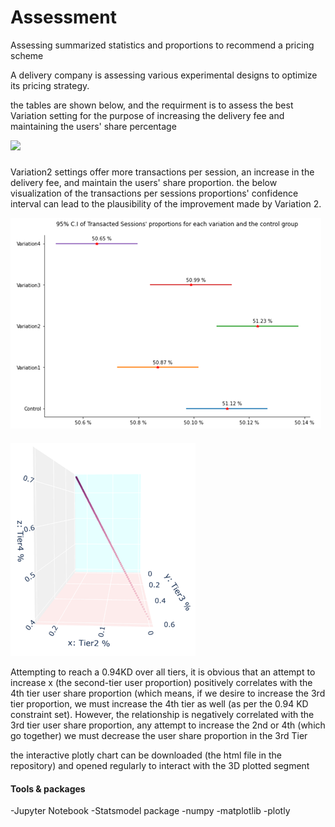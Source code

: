 # Assessment
Assessing summarized statistics and proportions to recommend a pricing scheme 



A delivery company is assessing various experimental designs to optimize its pricing strategy. 

the tables are shown below, and the requirment is to assess the best Variation setting for the purpose of increasing the delivery fee and maintaining the users' share percentage

![](https://github.com/SAB4891/Assessment-/blob/e38a41739bad67a7e74405bf200e9f0b003e9e80/tables.png)

#####
Variation2 settings offer more transactions per session, an increase in the delivery fee, and maintain the users' share proportion. the below visualization of the transactions per sessions proportions' confidence interval can lead to the plausibility of the improvement made by Variation 2. 

![](https://github.com/SAB4891/Assessment/blob/82438ce2d8bf148f862b079ce63e7720045a877b/confidence_intervals.png)



####

![](https://github.com/SAB4891/Assessment/blob/main/TiersPropr.png)

Attempting to reach a 0.94KD over all tiers, it is obvious that an attempt to increase x (the second-tier user proportion) positively correlates with the 4th tier user share proportion (which means, if we desire to increase the 3rd tier proportion, we must increase the 4th tier as well (as per the 0.94 KD constraint set). However, the relationship is negatively correlated with the 3rd tier user share proportion, any attempt to increase the 2nd or 4th (which go together) we must decrease the user share proportion in the 3rd Tier


the interactive plotly chart can be downloaded (the html file in the repository) and opened regularly to interact with the 3D plotted segment 




#### Tools & packages 

-Jupyter Notebook
-Statsmodel package
-numpy
-matplotlib
-plotly
